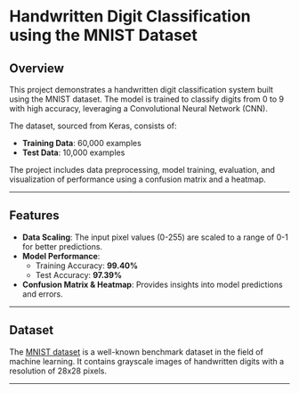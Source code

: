# Handwritten Digit Classification using the MNIST Dataset

## Overview
This project demonstrates a handwritten digit classification system built using the MNIST dataset. The model is trained to classify digits from 0 to 9 with high accuracy, leveraging a Convolutional Neural Network (CNN).  

The dataset, sourced from Keras, consists of:  
- **Training Data**: 60,000 examples  
- **Test Data**: 10,000 examples  

The project includes data preprocessing, model training, evaluation, and visualization of performance using a confusion matrix and a heatmap.

---

## Features
- **Data Scaling**: The input pixel values (0-255) are scaled to a range of 0-1 for better predictions.  
- **Model Performance**:  
  - Training Accuracy: **99.40%**  
  - Test Accuracy: **97.39%**  
- **Confusion Matrix & Heatmap**: Provides insights into model predictions and errors.

---

## Dataset
The [MNIST dataset](http://yann.lecun.com/exdb/mnist/) is a well-known benchmark dataset in the field of machine learning. It contains grayscale images of handwritten digits with a resolution of 28x28 pixels.  

---
